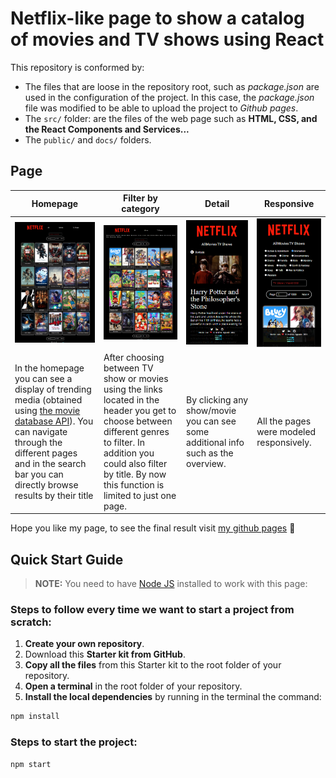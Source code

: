 # Netflix-like page to show a catalog of movies and TV shows using React

This repository is conformed by:

- The files that are loose in the repository root, such as _package.json_ are used in the configuration of the project. In this case, the _package.json_ file was modified to be able to upload the project to _Github pages_.
- The `src/` folder: are the files of the web page such as **HTML, CSS, and the React Components and Services...**
- The `public/` and `docs/` folders.

## Page

| Homepage                                                                                                                                                                                                                                          | Filter by category                                                                                                                                                                                                                 | Detail                                                                                                                       | Responsive                                                                                                                       |
| ------------------------------------------------------------------------------------------------------------------------------------------------------------------------------------------------------------------------------------------------- | ---------------------------------------------------------------------------------------------------------------------------------------------------------------------------------------------------------------------------------- | ---------------------------------------------------------------------------------------------------------------------------- | -------------------------------------------------------------------------------------------------------------------------------- |
| <img src="./public/pageThumbnail1.png" alt="Preview home"  position="left" style="margin-right: 10px; width: 450px" />                                                                                                                            | <img src="./public/pageThumbnail2.png"  alt="Genres detail" position="right"  style="margin-right: 10px;width: 450px" />                                                                                                           | <img src="./public/detailThumbnailResp.PNG"  alt="Details page" position="right"  style="margin-right: 10px;width: 450px" /> | <img src="./public/pageThumbnailResponsive.PNG"  alt="Details page" position="right"  style="margin-right: 10px;width: 450px" /> |
| In the homepage you can see a display of trending media (obtained using [the movie database API](https://www.themoviedb.org/)). You can navigate through the different pages and in the search bar you can directly browse results by their title | After choosing between TV show or movies using the links located in the header you get to choose between different genres to filter. In addition you could also filter by title. By now this function is limited to just one page. | By clicking any show/movie you can see some additional info such as the overview.                                            | All the pages were modeled responsively.                                                                                         |

Hope you like my page, to see the final result visit [my github pages](https://andreaaguado.github.io/netflix/) 🤗

## Quick Start Guide

> **NOTE:** You need to have [Node JS](https://nodejs.org/) installed to work with this page:

### Steps to follow every time we want to start a project from scratch:

1. **Create your own repository**.
1. Download this **Starter kit from GitHub**.
1. **Copy all the files** from this Starter kit to the root folder of your repository.
1. **Open a terminal** in the root folder of your repository.
1. **Install the local dependencies** by running in the terminal the command:

```bash
npm install
```

### Steps to start the project:

```bash
npm start
```
